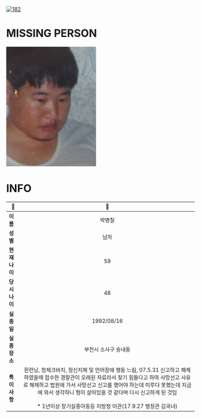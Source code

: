[![182](https://img.shields.io/badge/%EC%8B%A4%EC%A2%85%EC%8B%A0%EA%B3%A0%EB%8A%94%20%EA%B5%AD%EB%B2%88%EC%97%86%EC%9D%B4-182-blue)](http://safe182.go.kr/index.do)

# MISSING PERSON

<img src="./missing_person.jpg">

# INFO

|🔑|💎|
|--|:--:|
|**이름**|박병칠|
|**성별**|남자|
|**현재 나이**|59|
|**당시 나이**|48|
|**실종일**|1992/08/16|
|**실종 장소**|부천시 소사구 송내동 |
|**특이사항**|흰런닝, 청체크바지, 정신지체 및 언어장애 행동 느림, 07.5.31 신고하고 해제하였을때 접수한 경찰관이 오래된 자료라서 찾기 힘들다고 하여 사망선고 사유로 해제하고 법원에 가서 사망선고 신고를 했어야 하는데 미루다 못했는데 지금에 와서 생각하니 형이 살아있을 것 같다며 다시 신고하게 된 것임</br></br>* 1년이상 장기실종아동등 지방청 이관(17.9.27 행정관 김국녀)|
